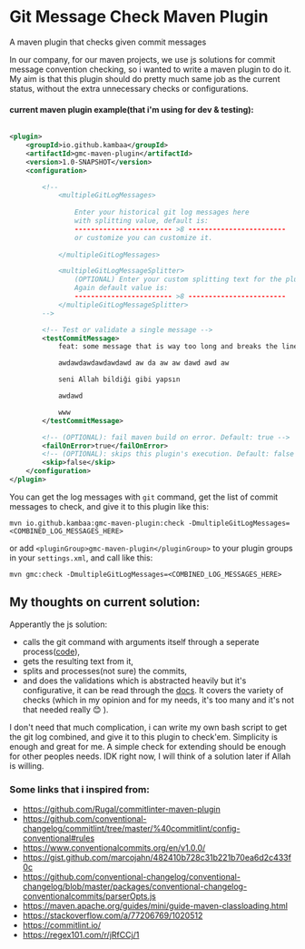 # Git Message Check Maven Plugin

A maven plugin that checks given commit messages

In our company, for our maven projects, we use js solutions for commit message convention checking, so i wanted to write a maven plugin to do it. My aim is that this plugin should do pretty much same job as the current status, without the extra unnecessary checks or configurations.

#### current maven plugin example(that i'm using for dev & testing):

```xml

<plugin>
    <groupId>io.github.kambaa</groupId>
    <artifactId>gmc-maven-plugin</artifactId>
    <version>1.0-SNAPSHOT</version>
    <configuration>

        <!--
            <multipleGitLogMessages>
             
                Enter your historical git log messages here 
                with splitting value, default is:
                ------------------------ >8 ------------------------
                or customize you can customize it.
                
            </multipleGitLogMessages>

            <multipleGitLogMessageSplitter>
                (OPTIONAL) Enter your custom splitting text for the plugin to understand. 
                Again default value is:
                ------------------------ >8 ------------------------
            </multipleGitLogMessageSplitter>
        -->

        <!-- Test or validate a single message -->
        <testCommitMessage>
            feat: some message that is way too long and breaks the line max-length

            awdawdawdawdawdawd aw da aw aw dawd awd aw

            seni Allah bildiği gibi yapsın

            awdawd

            www
        </testCommitMessage>

        <!-- (OPTIONAL): fail maven build on error. Default: true -->
        <failOnError>true</failOnError>
        <!-- (OPTIONAL): skips this plugin's execution. Default: false -->
        <skip>false</skip>
    </configuration>
</plugin>

```

You can get the log messages with `git` command, get the list of commit messages to check, and give it to this plugin like this: 
```shell
mvn io.github.kambaa:gmc-maven-plugin:check -DmultipleGitLogMessages=<COMBINED_LOG_MESSAGES_HERE>
```
or add `<pluginGroup>gmc-maven-plugin</pluginGroup>` to your plugin groups in your `settings.xml`, and call like this: 

```shell
mvn gmc:check -DmultipleGitLogMessages=<COMBINED_LOG_MESSAGES_HERE>
```


## My thoughts on current solution:
Apperantly the js solution:  
- calls the git command with arguments itself through a seperate process([code](https://github.com/conventional-changelog/conventional-changelog/blob/master/packages/git-raw-commits/index.js#L59)),
- gets the resulting text from it,
- splits and processes(not sure) the commits,
- and does the validations which is abstracted heavily but it's configurative, it can be read through the [docs]( https://github.com/conventional-changelog/commitlint/tree/master/%40commitlint/config-conventional#rules). It covers the variety of checks (which in my opinion and for my needs, it's too many and it's not that needed really 😊 ).

I don't need that much complication, i can write my own bash script to get the git log combined, and give it to this plugin to check'em. Simplicity is enough and great for me. A simple check for extending should be enough for other peoples needs. IDK right now, I will think of a solution later if Allah is willing. 

### Some links that i inspired from:

- https://github.com/Rugal/commitlinter-maven-plugin
- https://github.com/conventional-changelog/commitlint/tree/master/%40commitlint/config-conventional#rules
- https://www.conventionalcommits.org/en/v1.0.0/
- https://gist.github.com/marcojahn/482410b728c31b221b70ea6d2c433f0c
- https://github.com/conventional-changelog/conventional-changelog/blob/master/packages/conventional-changelog-conventionalcommits/parserOpts.js
- https://maven.apache.org/guides/mini/guide-maven-classloading.html
- https://stackoverflow.com/a/77206769/1020512
- https://commitlint.io/
- https://regex101.com/r/jRfCCj/1
